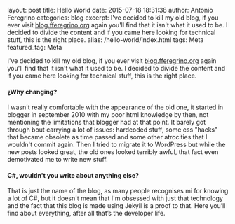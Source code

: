 layout: post
title: Hello World
date: 2015-07-18 18:31:38
author: Antonio Feregrino
categories: blog
excerpt: I've decided to kill my old blog, if you ever visit [blog.fferegrino.org] again you'll find that it isn't what it used to be. I decided to divide the content and if you came here looking for technical stuff, this is the right place.
alias: /hello-world/index.html
tags: Meta
featured_tag: Meta

I've decided to kill my old blog, if you ever visit [blog.fferegrino.org] again you'll find that it isn't what it used to be. I decided to divide the content and if you came here looking for technical stuff, this is the right place.

#### ¿Why changing?
I wasn't really comfortable with the appearance of the old one, it started in blogger in september 2010 with my poor html knowledge by then, not mentioning the limitations that blogger had at that point. It barely got through bout carrying a lot of issues: hardcoded stuff, some css "hacks" that became obsolete as time passed and some other atrocities that I wouldn't commit again. Then I tried to migrate it to WordPress but while the new posts looked great, the old ones looked terribly awful, that fact even demotivated me to write new stuff. 


#### C#, wouldn't you write about anything else?
That is just the name of the blog, as many people recognises mi for knowing a lot of C#, but it doesn't mean that I'm obsessed with just that technology and the fact that this blog is made using Jekyll is a proof to that. Here you’ll find about everything, after all that’s the developer life.

[blog.fferegrino.org]: http://blog.fferegrino.org
